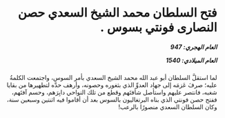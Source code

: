 <h1 dir="rtl">فتح السلطان محمد الشيخ السعدي حصن النصارى فونتي بسوس .</h1>

<h5 dir="rtl">العام الهجري:  947

العام الميلادي: 1540

</h5>

<p dir="rtl">لما استقلَّ السلطان أبو عبد الله محمد الشيخ السعدي بأمر السوس، واجتمعت الكلمةُ عليه؛ صرفَ عَزمَه إلى جهاد العدوِّ الذي بثغوره وحصونه، وأرهف حدَّه لتطهيرها من بقايا شغبه، فانتصر عليهم واستأصل شأفتَهم وقطع من تلك النواحي دابِرَهم، وحسم آفتَهم، ففتح حصن فونتي الذي بناه البرتغاليون بالسوس بعد أن أقاموا فيه اثنتين وسبعين سنة، وكان السلطان السعدي منصورًا بالرعب!</p></br>
